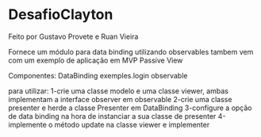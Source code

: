 # DesafioClayton

Feito por Gustavo Provete e Ruan Vieira

Fornece um módulo para data binding utilizando observables
tambem vem com um exemplo de aplicação em MVP Passive View

Componentes:
  DataBinding
  exemples.login
  observable

para utilizar:
  1-crie uma classe modelo e uma classe viewer, ambas implementam a interface observer em observable
  2-crie uma classe presenter e herde a classe Presenter em DataBinding
  3-configure a opção de data binding na hora de instanciar a sua classe de presenter
  4-implemente o método update na classe viewer e implementer
